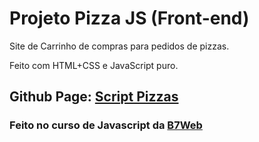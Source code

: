 # Projeto Pizza JS (Front-end)

Site de Carrinho de compras para pedidos de pizzas.

Feito com HTML+CSS e JavaScript puro.

## Github Page: [Script Pizzas][1]


### Feito no curso de Javascript da [B7Web][2]

[1]: https://capelaum.github.io/Projeto-Pizza-JS/
[2]: https://b7web.com.br/fullstack/
